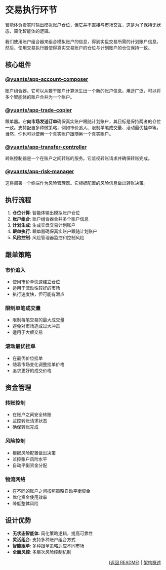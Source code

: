 # 交易执行环节

智能体负责实时输出模拟账户仓位，但它并不直接与市场交互，这是为了保持无状态，简化智能体的逻辑。

我们使用账户组合器来组合模拟账户的信息，得到实盘交易所需的计划账户信息。然后，使用交易执行器使得真实交易账户的仓位与计划账户的仓位保持一致。

## 核心组件

### [@yuants/app-account-composer](apps/account-composer)

账户组合器。它可以从若干账户计算派生出一个新的账户信息。用途广泛，可以将多个智能体的账户合并为一个账户。

### [@yuants/app-trade-copier](apps/trade-copier)

跟单器。它**向市场发送订单**确保真实账户跟随计划账户，其目标是保持两者的仓位一致。支持配置多种微策略，例如市价追入、限制单笔成交量、滚动最优挂单等。当然，你也可以使用一个真实账户跟随另一个真实账户。

### [@yuants/app-transfer-controller](apps/transfer-controller)

转账控制器是一个在账户之间转账的服务。它监视转账请求并确保转账完成。

### [@yuants/app-risk-manager](apps/risk-manager)

这将部署一个终端作为风险管理器。它根据配置的风险信息做出转账决策。

## 执行流程

1. **仓位计算**: 智能体输出模拟账户仓位
2. **账户组合**: 账户组合器合并多个账户信息
3. **计划生成**: 生成实盘交易计划账户
4. **跟单执行**: 跟单器确保真实账户跟随计划账户
5. **风险控制**: 风险管理器监控和控制风险

## 跟单策略

### 市价追入

- 使用市价单快速建立仓位
- 适用于流动性较好的市场
- 执行速度快，但可能有滑点

### 限制单笔成交量

- 限制每笔交易的最大成交量
- 避免对市场造成过大冲击
- 适用于大额交易

### 滚动最优挂单

- 在最优价位挂单
- 随着市场变化调整挂单价格
- 追求更好的成交价格

## 资金管理

### 转账控制

- 在账户之间安全转账
- 监控转账请求状态
- 确保转账完成

### 风险控制

- 根据风险配置做出决策
- 监控账户风险水平
- 自动平衡资金分配

### 物流网络

- 在不同的账户之间按照策略自动平衡资金
- 优化资金使用效率
- 降低整体风险

## 设计优势

- **无状态智能体**: 简化策略逻辑，提高可靠性
- **灵活组合**: 支持多种账户组合方式
- **智能跟单**: 多种跟单策略适应不同市场
- **全面风控**: 多层次风险控制机制

<p align="right">(<a href="../README.zh-Hans.md">返回 README</a>) | <a href="architecture-overview.md">架构概述</a></p>
